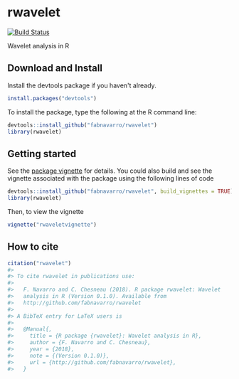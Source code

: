 rwavelet
========

[![Build Status](https://travis-ci.org/fabnavarro/rwavelet.svg)](https://travis-ci.org/fabnavarro/rwavelet)

Wavelet analysis in R

Download and Install
--------------------

Install the devtools package if you haven't already.

``` r
install.packages("devtools")
```

To install the package, type the following at the R command line:

``` r
devtools::install_github("fabnavarro/rwavelet")
library(rwavelet)
```

Getting started
---------------

See the [package vignette](http://fnavarro.perso.math.cnrs.fr/rpackage/rwaveletvignette.html) for details. You could also build and see the vignette associated with the package using the following lines of code

``` r
devtools::install_github("fabnavarro/rwavelet", build_vignettes = TRUE)
library(rwavelet)
```

Then, to view the vignette

``` r
vignette("rwaveletvignette")
```

How to cite
-----------

``` r
citation("rwavelet")
#> 
#> To cite rwavelet in publications use:
#> 
#>   F. Navarro and C. Chesneau (2018). R package rwavelet: Wavelet
#>   analysis in R (Version 0.1.0). Available from
#>   http://github.com/fabnavarro/rwavelet
#> 
#> A BibTeX entry for LaTeX users is
#> 
#>   @Manual{,
#>     title = {R package {rwavelet}: Wavelet analysis in R},
#>     author = {F. Navarro and C. Chesneau},
#>     year = {2018},
#>     note = {(Version 0.1.0)},
#>     url = {http://github.com/fabnavarro/rwavelet},
#>   }
```
